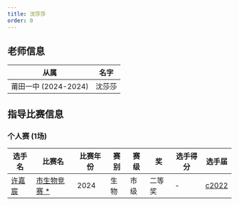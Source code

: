 ```yaml
---
title: 沈莎莎
order: 0
---
```

## 老师信息
| 从属 | 名字 |
| ---- | ---- |
| 莆田一中 (2024-2024) | 沈莎莎 |

## 指导比赛信息

### 个人赛 (1场)
| 选手名 | 比赛名 | 比赛年份 | 赛别 | 赛级 | 奖 | 选手得分 | 选手届 |
| ---- | ---- | ---- | ---- | ---- | ---- | ---- | ---- |
| [许嘉宸](/players/c2022/许嘉宸.md) | [市生物竞赛](/games/2024/市生物竞赛.md)[ *](/share/特殊比赛.html) | 2024 | 生物 | 市级 | 二等奖 | - | [c2022](/players/c2022/) |
